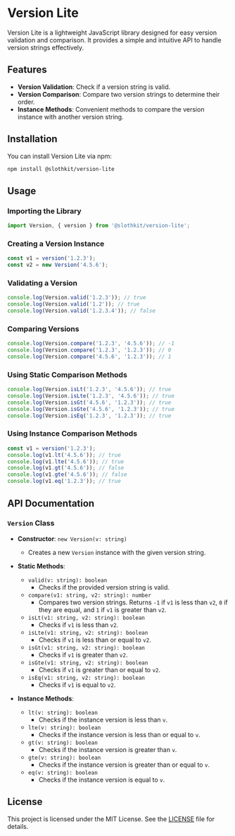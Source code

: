 # Version Lite

Version Lite is a lightweight JavaScript library designed for easy version validation and comparison. It provides a simple and intuitive API to handle version strings effectively.

## Features

- **Version Validation**: Check if a version string is valid.
- **Version Comparison**: Compare two version strings to determine their order.
- **Instance Methods**: Convenient methods to compare the version instance with another version string.

## Installation

You can install Version Lite via npm:

```bash
npm install @slothkit/version-lite
```

## Usage

### Importing the Library

```javascript
import Version, { version } from '@slothkit/version-lite';
```

### Creating a Version Instance

```javascript
const v1 = version('1.2.3');
const v2 = new Version('4.5.6');
```

### Validating a Version

```javascript
console.log(Version.valid('1.2.3')); // true
console.log(Version.valid('1.2')); // true
console.log(Version.valid('1.2.3.4')); // false
```

### Comparing Versions

```javascript
console.log(Version.compare('1.2.3', '4.5.6')); // -1
console.log(Version.compare('1.2.3', '1.2.3')); // 0
console.log(Version.compare('4.5.6', '1.2.3')); // 1
```

### Using Static Comparison Methods

```javascript
console.log(Version.isLt('1.2.3', '4.5.6')); // true
console.log(Version.isLte('1.2.3', '4.5.6')); // true
console.log(Version.isGt('4.5.6', '1.2.3')); // true
console.log(Version.isGte('4.5.6', '1.2.3')); // true
console.log(Version.isEq('1.2.3', '1.2.3')); // true
```

### Using Instance Comparison Methods

```javascript
const v1 = version('1.2.3');
console.log(v1.lt('4.5.6')); // true
console.log(v1.lte('4.5.6')); // true
console.log(v1.gt('4.5.6')); // false
console.log(v1.gte('4.5.6')); // false
console.log(v1.eq('1.2.3')); // true
```

## API Documentation

### `Version` Class

- **Constructor**: `new Version(v: string)`
  - Creates a new `Version` instance with the given version string.

- **Static Methods**:
  - `valid(v: string): boolean`
    - Checks if the provided version string is valid.
  - `compare(v1: string, v2: string): number`
    - Compares two version strings. Returns `-1` if `v1` is less than `v2`, `0` if they are equal, and `1` if `v1` is greater than `v2`.
  - `isLt(v1: string, v2: string): boolean`
    - Checks if `v1` is less than `v2`.
  - `isLte(v1: string, v2: string): boolean`
    - Checks if `v1` is less than or equal to `v2`.
  - `isGt(v1: string, v2: string): boolean`
    - Checks if `v1` is greater than `v2`.
  - `isGte(v1: string, v2: string): boolean`
    - Checks if `v1` is greater than or equal to `v2`.
  - `isEq(v1: string, v2: string): boolean`
    - Checks if `v1` is equal to `v2`.

- **Instance Methods**:
  - `lt(v: string): boolean`
    - Checks if the instance version is less than `v`.
  - `lte(v: string): boolean`
    - Checks if the instance version is less than or equal to `v`.
  - `gt(v: string): boolean`
    - Checks if the instance version is greater than `v`.
  - `gte(v: string): boolean`
    - Checks if the instance version is greater than or equal to `v`.
  - `eq(v: string): boolean`
    - Checks if the instance version is equal to `v`.

## License

This project is licensed under the MIT License. See the [LICENSE](LICENSE) file for details.
